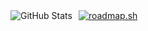 <!DOCTYPE html><html lang="en"><head><meta charset="UTF-8"><meta name="viewport" content="width=device-width, initial-scale=1.0" style="display:flex; justify-content: space-between;"></head><body><img src="https://github-readme-stats.vercel.app/api?username=Blackedsoul&show_icons=true&hide_border=true" alt="GitHub Stats"><a href="https://roadmap.sh" style="margin-left: 10px;"><img src="https://api.roadmap.sh/v1-badge/tall/657f473d5145316d2518e358?variant=dark" alt="roadmap.sh"></a></body></html>
